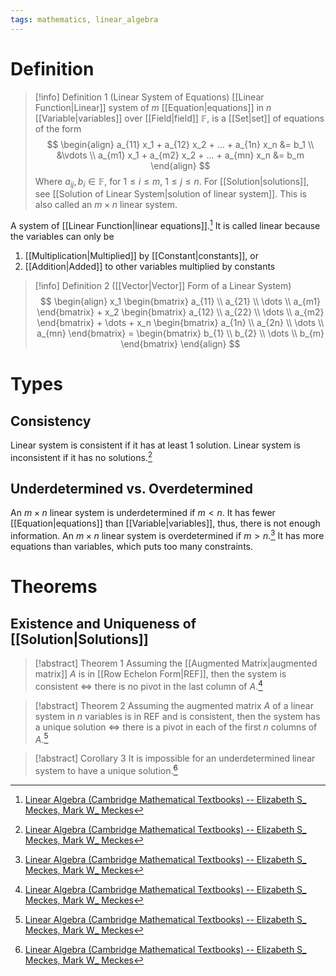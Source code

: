 ```yaml
---
tags: mathematics, linear_algebra
---
```


# Definition

> [!info] Definition 1 (Linear System of Equations)
> [[Linear Function|Linear]] system of $m$ [[Equation|equations]] in $n$ [[Variable|variables]] over [[Field|field]] $\mathbb{F}$, is a [[Set|set]] of equations of the form
> $$
> \begin{align}
> a_{11} x_1 + a_{12} x_2 + ... + a_{1n} x_n &= b_1 \\
> &\vdots \\
> a_{m1} x_1 + a_{m2} x_2 + ... + a_{mn} x_n &= b_m
> \end{align}
> $$
> Where $a_{ij}, b_i \in \mathbb{F}$, for $1 \leq i \leq m$, $1 \leq j \leq n$.
> For [[Solution|solutions]], see [[Solution of Linear System|solution of linear system]].
> This is also called an $m \times n$ linear system.

A system of [[Linear Function|linear equations]].[^1] It is called linear because the variables can only be
1) [[Multiplication|Multiplied]] by [[Constant|constants]], or
2) [[Addition|Added]] to other variables multiplied by constants

> [!info] Definition 2 ([[Vector|Vector]] Form of a Linear System)
> $$
> \begin{align}
> x_1 \begin{bmatrix} a_{11} \\ a_{21} \\ \dots \\ a_{m1} \end{bmatrix} + x_2 \begin{bmatrix} a_{12} \\ a_{22} \\ \dots \\ a_{m2} \end{bmatrix} + \dots + x_n \begin{bmatrix} a_{1n} \\ a_{2n} \\ \dots \\ a_{mn} \end{bmatrix} = \begin{bmatrix} b_{1} \\ b_{2} \\ \dots \\ b_{m} \end{bmatrix}  
> \end{align}
> $$

# Types

## Consistency

Linear system is consistent if it has at least $1$ solution. Linear system is inconsistent if it has no solutions.[^2]

## Underdetermined vs. Overdetermined

An $m \times n$ linear system is underdetermined if $m < n$. It has fewer [[Equation|equations]] than [[Variable|variables]], thus, there is not enough information.
An $m \times n$ linear system is overdetermined if $m > n$.[^5] It has more equations than variables, which puts too many constraints.

# Theorems

## Existence and Uniqueness of [[Solution|Solutions]]

> [!abstract] Theorem 1
> Assuming the [[Augmented Matrix|augmented matrix]] $A$ is in [[Row Echelon Form|REF]], then the system is consistent $\iff$ there is no pivot in the last column of $A$.[^3]

> [!abstract] Theorem 2
> Assuming the augmented matrix $A$ of a linear system in $n$ variables is in REF and is consistent, then the system has a unique solution $\iff$ there is a pivot in each of the first $n$ columns of $A$.[^4]

> [!abstract] Corollary 3
> It is impossible for an underdetermined linear system to have a unique solution.[^5]

[^1]: [Linear Algebra (Cambridge Mathematical Textbooks) -- Elizabeth S_ Meckes, Mark W_ Meckes](zotero://open-pdf/library/items/HG5B3R7J?page=22)
[^2]: [Linear Algebra (Cambridge Mathematical Textbooks) -- Elizabeth S_ Meckes, Mark W_ Meckes](zotero://open-pdf/library/items/HG5B3R7J?page=27)
[^3]: [Linear Algebra (Cambridge Mathematical Textbooks) -- Elizabeth S_ Meckes, Mark W_ Meckes](zotero://open-pdf/library/items/HG5B3R7J?page=38)
[^4]: [Linear Algebra (Cambridge Mathematical Textbooks) -- Elizabeth S_ Meckes, Mark W_ Meckes](zotero://open-pdf/library/items/HG5B3R7J?page=39)
[^5]: [Linear Algebra (Cambridge Mathematical Textbooks) -- Elizabeth S_ Meckes, Mark W_ Meckes](zotero://open-pdf/library/items/HG5B3R7J?page=40)